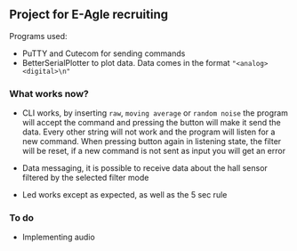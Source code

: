 ## Project for E-Agle recruiting

Programs used: 
- PuTTY and Cutecom for sending commands
- BetterSerialPlotter to plot data. Data comes in the format `"<analog> <digital>\n"`

### What works now?
- CLI works, by inserting `raw`, `moving average` or `random noise` the program will accept the command and pressing the button will make it send the data. Every other string will not work and the program will listen for a new command. When pressing button again in listening state, the filter will be reset, if a new command is not sent as input you will get an error

- Data messaging, it is possible to receive data about the hall sensor filtered by the selected filter mode

- Led works except as expected, as well as the 5 sec rule

### To do
- Implementing audio